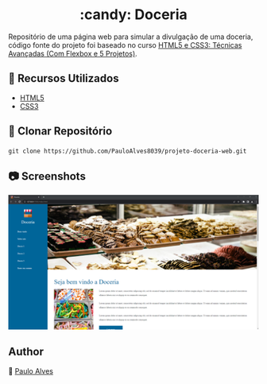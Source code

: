 <h1 align="center">:candy: Doceria</h1>

Repositório de uma página web para simular a divulgação de uma doceria, código fonte do projeto foi baseado no curso 
[HTML5 e CSS3: Técnicas Avançadas (Com Flexbox e 5 Projetos)](https://www.udemy.com/course/html5-e-css3-tecnicas-avancadas-com-flexbox-e-3-projetos/).

## :wrench: Recursos Utilizados
- [HTML5](https://www.w3schools.com/html/)
- [CSS3](https://www.w3schools.com/css/)

## :floppy_disk: Clonar Repositório

`git clone https://github.com/PauloAlves8039/projeto-doceria-web.git`

## :camera: Screenshots

<p align="center"> <img src="https://github.com/PauloAlves8039/projeto-doceria-web/blob/master/assets/img/screenshot.png" /> </p>

## Author

:boy: [Paulo Alves](https://github.com/PauloAlves8039)

